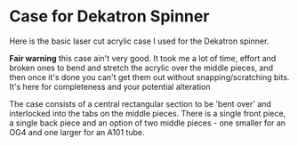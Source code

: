 # Case for Dekatron Spinner

Here is the basic laser cut acrylic case I used for the Dekatron spinner.

**Fair warning** this case ain't very good. It took me a lot of time, effort and broken ones to bend and stretch the acrylic over the middle pieces, and then once it's done you can't get them out without snapping/scratching bits. It's here for completeness and your potential alteration

The case consists of a central rectangular section to be 'bent over' and interlocked into the tabs on the middle pieces. There is a single front piece, a single back piece and an option of two middle pieces - one smaller for an OG4 and one larger for an A101 tube.

